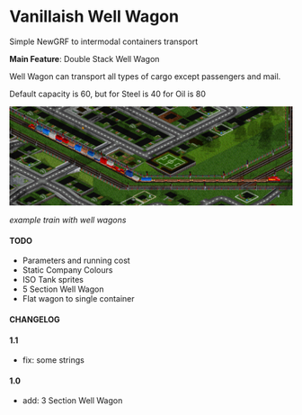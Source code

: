 # Vanillaish Well Wagon

Simple NewGRF to intermodal containers transport

**Main Feature**: Double Stack Well Wagon

Well Wagon can transport all types of cargo except passengers and mail.

Default capacity is 60, but
for Steel is 40
for Oil is 80

<img src="example.png">

*example train with well wagons*

#### TODO

- Parameters and running cost
- Static Company Colours
- ISO Tank sprites
- 5 Section Well Wagon
- Flat wagon to single container

#### CHANGELOG
#### 1.1
- fix: some strings

#### 1.0

- add: 3 Section Well Wagon